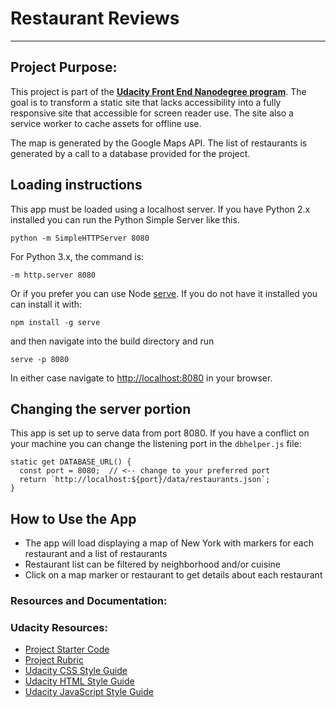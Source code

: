 # Restaurant Reviews

---

## Project Purpose:

This project is part of the **[Udacity Front End Nanodegree program](https://www.udacity.com/course/front-end-web-developer-nanodegree--nd001)**. The goal is to transform a static site that lacks accessibility into a fully responsive site that accessible for screen reader use. The site also a service worker to cache assets for offline use.

The map is generated by the Google Maps API. The list of restaurants is generated by a call to a database provided for the project.

## Loading instructions

This app must be loaded using a localhost server. If you have Python 2.x installed you can run the Python Simple Server like this.

```
python -m SimpleHTTPServer 8080
```

For Python 3.x, the command is:

```
-m http.server 8080
```

Or if you prefer you can use Node [serve](https://github.com/zeit/serve). If you do not have it installed you can install it with:

```
npm install -g serve
```

and then navigate into the build directory and run

```
serve -p 8080
```

In either case navigate to [http://localhost:8080](http://localhost:8080) in your browser.

## Changing the server portion

This app is set up to serve data from port 8080. If you have a conflict on your machine you can change the listening port in the `dbhelper.js` file:

```
static get DATABASE_URL() {
  const port = 8080;  // <-- change to your preferred port
  return `http://localhost:${port}/data/restaurants.json`;
}
```

## How to Use the App

* The app will load displaying a map of New York with markers for each restaurant and a list of restaurants
* Restaurant list can be filtered by neighborhood and/or cuisine
* Click on a map marker or restaurant to get details about each restaurant

### Resources and Documentation:

### Udacity Resources:

* [Project Starter Code](https://github.com/udacity/mws-restaurant-stage-1)
* [Project Rubric](https://review.udacity.com/#!/rubrics/1090/view)
* [Udacity CSS Style Guide](http://udacity.github.io/frontend-nanodegree-styleguide/css.html)
* [Udacity HTML Style Guide](http://udacity.github.io/frontend-nanodegree-styleguide/index.html)
* [Udacity JavaScript Style Guide](http://udacity.github.io/frontend-nanodegree-styleguide/javascript.html)
